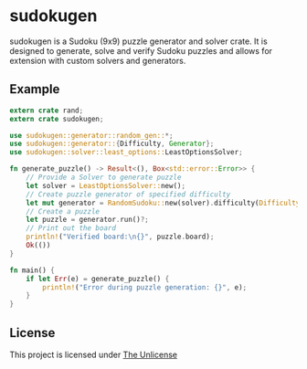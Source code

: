 # sudokugen
sudokugen is a Sudoku (9x9) puzzle generator and solver crate.
It is designed to generate, solve and verify Sudoku puzzles and allows for extension
with custom solvers and generators.

## Example

```rust
extern crate rand;
extern crate sudokugen;

use sudokugen::generator::random_gen::*;
use sudokugen::generator::{Difficulty, Generator};
use sudokugen::solver::least_options::LeastOptionsSolver;

fn generate_puzzle() -> Result<(), Box<std::error::Error>> {
    // Provide a Solver to generate puzzle
    let solver = LeastOptionsSolver::new();
    // Create puzzle generator of specified difficulty
    let mut generator = RandomSudoku::new(solver).difficulty(Difficulty::Evil);
    // Create a puzzle
    let puzzle = generator.run()?;
    // Print out the board
    println!("Verified board:\n{}", puzzle.board);
    Ok(())
}

fn main() {
    if let Err(e) = generate_puzzle() {
        println!("Error during puzzle generation: {}", e);
    }
}
```

## License

This project is licensed under [The Unlicense](UNLICENSE)